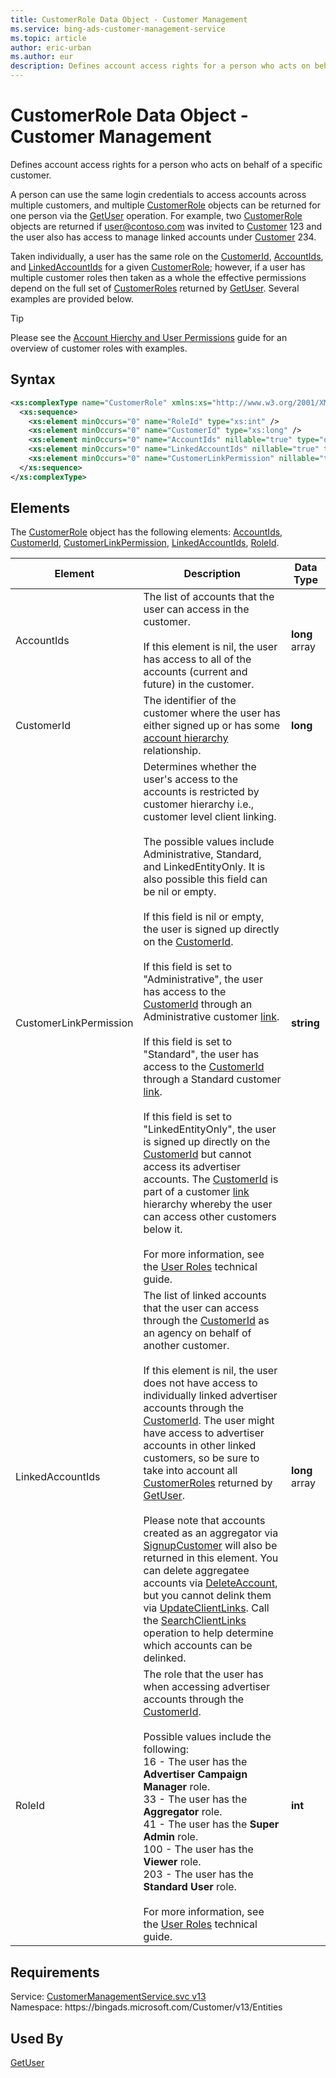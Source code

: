```yaml
---
title: CustomerRole Data Object - Customer Management
ms.service: bing-ads-customer-management-service
ms.topic: article
author: eric-urban
ms.author: eur
description: Defines account access rights for a person who acts on behalf of a specific customer.
---
```

# CustomerRole Data Object - Customer Management
Defines account access rights for a person who acts on behalf of a specific customer.  

A person can use the same login credentials to access accounts across multiple customers, and multiple [CustomerRole](customerrole.md) objects can be returned for one person via the [GetUser](getuser.md) operation. For example, two [CustomerRole](customerrole.md) objects are returned if user@contoso.com was invited to [Customer](customer.md#id) 123 and the user also has access to manage linked accounts under [Customer](customer.md#id) 234. 

Taken individually, a user has the same role on the [CustomerId](customerrole.md#customerid), [AccountIds](customerrole.md#accountids), and [LinkedAccountIds](customerrole.md#linkedaccountids) for a given [CustomerRole](customerrole.md); however, if a user has multiple customer roles then taken as a whole the effective permissions depend on the full set of [CustomerRoles](getuser.md#customerroles) returned by [GetUser](getuser.md). Several examples are provided below. 

> [!TIP]
> Please see the [Account Hierchy and User Permissions](../guides/account-hierarchy-permissions.md) guide for an overview of customer roles with examples. 

## Syntax
```xml
<xs:complexType name="CustomerRole" xmlns:xs="http://www.w3.org/2001/XMLSchema">
  <xs:sequence>
    <xs:element minOccurs="0" name="RoleId" type="xs:int" />
    <xs:element minOccurs="0" name="CustomerId" type="xs:long" />
    <xs:element minOccurs="0" name="AccountIds" nillable="true" type="q5:ArrayOflong" xmlns:q5="http://schemas.microsoft.com/2003/10/Serialization/Arrays" />
    <xs:element minOccurs="0" name="LinkedAccountIds" nillable="true" type="q6:ArrayOflong" xmlns:q6="http://schemas.microsoft.com/2003/10/Serialization/Arrays" />
    <xs:element minOccurs="0" name="CustomerLinkPermission" nillable="true" type="xs:string" />
  </xs:sequence>
</xs:complexType>
```

## <a name="elements"></a>Elements

The [CustomerRole](customerrole.md) object has the following elements: [AccountIds](#accountids), [CustomerId](#customerid), [CustomerLinkPermission](#customerlinkpermission), [LinkedAccountIds](#linkedaccountids), [RoleId](#roleid).

|Element|Description|Data Type|
|-----------|---------------|-------------|
|<a name="accountids"></a>AccountIds|The list of accounts that the user can access in the customer.<br/><br/>If this element is nil, the user has access to all of the accounts (current and future) in the customer.|**long** array|
|<a name="customerid"></a>CustomerId|The identifier of the customer where the user has either signed up or has some [account hierarchy](../guides/account-hierarchy-permissions.md#account-hierarchy) relationship.|**long**|
|<a name="customerlinkpermission"></a>CustomerLinkPermission|Determines whether the user's access to the accounts is restricted by customer hierarchy i.e., customer level client linking.<br/><br/>The possible values include Administrative, Standard, and LinkedEntityOnly. It is also possible this field can be nil or empty.<br/><br/>If this field is nil or empty, the user is signed up directly on the [CustomerId](#customerid).<br/><br/>If this field is set to "Administrative", the user has access to the [CustomerId](#customerid) through an Administrative customer [link](clientlink.md).<br/><br/>If this field is set to "Standard", the user has access to the [CustomerId](#customerid) through a Standard customer [link](clientlink.md).<br/><br/>If this field is set to "LinkedEntityOnly", the user is signed up directly on the [CustomerId](#customerid) but cannot access its advertiser accounts. The [CustomerId](#customerid) is part of a customer [link](clientlink.md) hierarchy whereby the user can access other customers below it.<br/><br/>For more information, see the [User Roles](../guides/account-hierarchy-permissions.md#user-roles) technical guide.|**string**|
|<a name="linkedaccountids"></a>LinkedAccountIds|The list of linked accounts that the user can access through the [CustomerId](#customerid) as an agency on behalf of another customer.<br/><br/>If this element is nil, the user does not have access to individually linked advertiser accounts through the [CustomerId](#customerid). The user might have access to advertiser accounts in other linked customers, so be sure to take into account all [CustomerRoles](getuser.md#customerroles) returned by [GetUser](getuser.md).<br/><br/>Please note that accounts created as an aggregator via [SignupCustomer](signupcustomer.md) will also be returned in this element. You can delete aggregatee accounts via [DeleteAccount](deleteaccount.md), but you cannot delink them via [UpdateClientLinks](updateclientlinks.md). Call the [SearchClientLinks](searchclientlinks.md) operation to help determine which accounts can be delinked.|**long** array|
|<a name="roleid"></a>RoleId|The role that the user has when accessing advertiser accounts through the [CustomerId](#customerid).<br/><br/>Possible values include the following:<br/>16 - The user has the **Advertiser Campaign Manager** role.<br/>33 - The user has the **Aggregator** role.<br/>41 - The user has the **Super Admin** role.<br/>100 - The user has the **Viewer** role.<br/>203 - The user has the **Standard User** role.<br/><br/>For more information, see the [User Roles](../guides/account-hierarchy-permissions.md#user-roles) technical guide.|**int**|

## Requirements
Service: [CustomerManagementService.svc v13](https://clientcenter.api.bingads.microsoft.com/Api/CustomerManagement/v13/CustomerManagementService.svc)  
Namespace: https\://bingads.microsoft.com/Customer/v13/Entities  

## Used By
[GetUser](getuser.md)  
